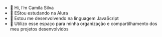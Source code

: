 - 👋 Hi, I’m Camila Silva
- 👀 EStou estudando na Alura
- 🌱 Estou me desenvolvendo na linguagem JavaScript
- 💞️ Utilizo esse espaço para minha organização e compartilhamento dos meu projetos desenvolvidos


<!---
camssfvs/camssfvs is a ✨ special ✨ repository because its `README.md` (this file) appears on your GitHub profile.
You can click the Preview link to take a look at your changes.
--->
